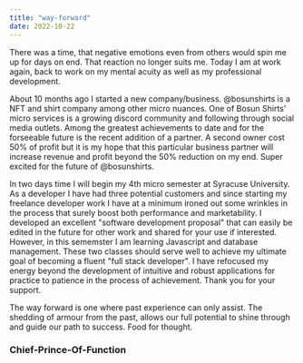 ```yaml
---
title: "way-forward"
date: 2022-10-22
---
```


  There was a time, that negative emotions even from others would spin me up for days on end. That reaction no longer suits me. Today I am at work again, back to work on my mental acuity as well as my professional development. <br>

  About 10 months ago I started a new company/business. @bosunshirts is a NFT and shirt company among other micro nuances. One of Bosun Shirts' micro services is a growing discord community and following through social media outlets. Among the greatest achievements to date and for the forseeable future is the recent addition of a partner. A second owner cost 50% of profit but it is my hope that this particular business partner will increase revenue and profit beyond the 50% reduction on my end. Super excited for the future of @bosunshirts. <br>

  In two days time I will begin my 4th micro semester at Syracuse University. As a developer I have had three potential customers and since starting my freelance developer work I have at a minimum ironed out some wrinkles in the process that surely boost both performance and marketability. I developed an excellent "software development proposal" that can easily be edited in the future for other work and shared for your use if interested. However, in this sememster I am learning Javascript and database management. These two classes should serve well to achieve my ultimate goal of becoming a fluent "full stack developer". I have refocused my energy beyond the development of intuitive and robust applications for practice to patience in the process of achievement. Thank you for your support. <br>

The way forward is one where past experience can only assist. The shedding of armour from the past, allows our full potential to shine through and guide our path to success. Food for thought. <br>

### Chief-Prince-Of-Function
